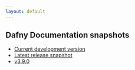 ```yaml
---
layout: default
---
```

<link rel="stylesheet" href="assets/main.css">

## Dafny Documentation snapshots

- [Current development version](https://dafny.org/dafny)
- [Latest release snapshot](https://dafny.org/latest)
- [v3.9.0](https://dafny.org/v3.9.0)

